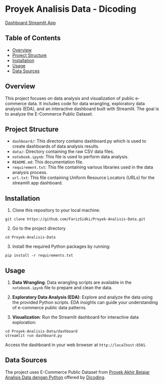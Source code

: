 # Proyek Analisis Data - Dicoding

[Dashboard Streamlit App](https://farizdicoding.streamlit.app/)

## Table of Contents
- [Overview](#overview)
- [Project Structure](#project-structure)
- [Installation](#installation)
- [Usage](#usage)
- [Data Sources](#data-sources)

## Overview
This project focuses on data analysis and visualization of public e-commerce data. It includes code for data wrangling, exploratory data analysis (EDA), and an interactive dashboard built with Streamlit. The goal is to analyze the E-Commerce Public Dataset.

## Project Structure
- `dashboard/`: This directory contains dashboard.py which is used to create dashboards of data analysis results.
- `data/`: Directory containing the raw CSV data files.
- `notebook.ipynb`: This file is used to perform data analysis.
- `README.md`: This documentation file.
- `requirement.txt`: This file containing various libraries used in the data analysis process. 
- `url.txt`: This file containing Uniform Resource Locators (URLs) for the streamlit app dashboard. 

## Installation
1. Clone this repository to your local machine:
```
git clone https://github.com/FarizSidki/Proyek-Analisis-Data.git
```
2. Go to the project directory
```
cd Proyek-Analisis-Data
```
3. Install the required Python packages by running:
```
pip install -r requirements.txt
```

## Usage
1. **Data Wrangling**: Data wrangling scripts are available in the `notebook.ipynb` file to prepare and clean the data.

2. **Exploratory Data Analysis (EDA)**: Explore and analyze the data using the provided Python scripts. EDA insights can guide your understanding of e-commerce public data patterns.

3. **Visualization**: Run the Streamlit dashboard for interactive data exploration:

```
cd Proyek-Analisis-Data/dashboard
streamlit run dashboard.py
```
Access the dashboard in your web browser at `http://localhost:8501`.

## Data Sources
The project uses E-Commerce Public Dataset from [Proyek Akhir Belajar Analisis Data dengan Python](https://drive.google.com/file/d/1MsAjPM7oKtVfJL_wRp1qmCajtSG1mdcK/view) offered by [Dicoding](https://www.dicoding.com/).
